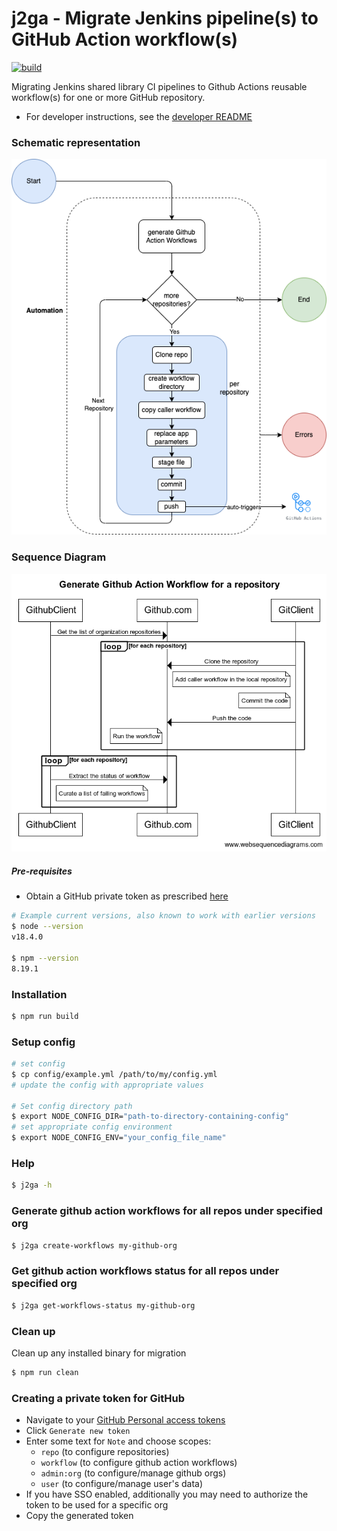 # j2ga - Migrate Jenkins pipeline(s) to GitHub Action workflow(s)

[![build](https://github.com/aditya-mittal/j2ga/actions/workflows/build.yml/badge.svg)](https://github.com/aditya-mittal/j2ga/actions/workflows/build.yml)

Migrating Jenkins shared library CI pipelines to Github Actions reusable workflow(s) for one or more GitHub repository. 
- For developer instructions, see the [developer README](DEVELOP.md)

### Schematic representation 
![Schematic representation](./schematicDiagram.png)

### Sequence Diagram
![Sequence diagram](./sequenceDiagram.png)

##### Pre-requisites

- Obtain a GitHub private token as prescribed [here](./README.md#creating-a-private-token-for-github)

```bash
# Example current versions, also known to work with earlier versions
$ node --version
v18.4.0

$ npm --version
8.19.1
```

### Installation

```bash
$ npm run build
```

### Setup config

```bash
# set config
$ cp config/example.yml /path/to/my/config.yml
# update the config with appropriate values

# Set config directory path
$ export NODE_CONFIG_DIR="path-to-directory-containing-config"
# set appropriate config environment
$ export NODE_CONFIG_ENV="your_config_file_name"
```

### Help

```bash
$ j2ga -h
```

### Generate github action workflows for all repos under specified org

```bash
$ j2ga create-workflows my-github-org
```

### Get github action workflows status for all repos under specified org

```bash
$ j2ga get-workflows-status my-github-org
```

### Clean up

Clean up any installed binary for migration

```bash
$ npm run clean
```

### Creating a private token for GitHub
- Navigate to your [GitHub Personal access tokens](https://github.com/settings/tokens)
- Click `Generate new token`
- Enter some text for `Note` and choose scopes: 
  - `repo` (to configure repositories)
  - `workflow` (to configure github action workflows)
  - `admin:org` (to configure/manage github orgs)
  - `user` (to configure/manage user's data)
- If you have SSO enabled, additionally you may need to authorize the token to be used for a specific org 
- Copy the generated token